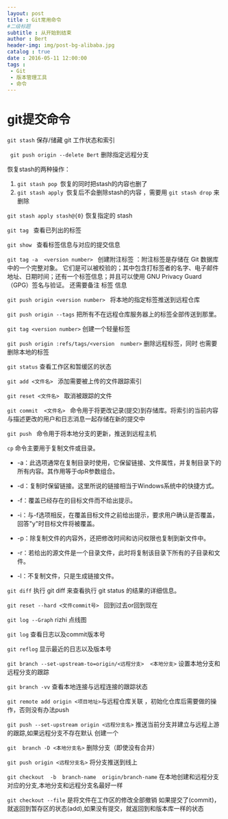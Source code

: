 ```yaml
---
layout: post
title : Git常用命令
#二级标题
subtitle : 从开始到结束
author : Bert
header-img: img/post-bg-alibaba.jpg
catalog : true
date : 2016-05-11 12:00:00
tags :
 - Git
 - 版本管理工具
 - 命令
---
```

#    git提交命令

`git stash` 保存/储藏 git 工作状态和索引

` git push origin --delete Bert` 删除指定远程分支

恢复stash的两种操作：

1. `git stash pop `恢复的同时把stash的内容也删了
2. `git stash apply `恢复后不会删除stash的内容 ，需要用 `git stash drop` 来删除

`git stash apply stash@{0}` 恢复指定的 stash

`git tag ` 查看已列出的标签

`git show `  查看标签信息与对应的提交信息

`git tag -a  <version number> `  创建附注标签 ：附注标签是存储在 Git 数据库中的一个完整对象。 它们是可以被校验的；其中包含打标签者的名字、电子邮件地址、日期时间；还有一个标签信息；并且可以使用 GNU Privacy Guard （GPG）签名与验证。  还需要备注 标签 信息

`git push origin <version number> ` 将本地的指定标签推送到远程仓库

`git push origin --tags` 把所有不在远程仓库服务器上的标签全部传送到那里。

`git tag <version number>`   创建一个轻量标签

`git push origin :refs/tags/<version  number>` 删除远程标签，同时 也需要删除本地的标签 

`git status` 查看工作区和暂缓区的状态

`git add <文件名> ` 添加需要被上传的文件跟踪索引

`git reset <文件名> ` 取消被跟踪的文件

`git commit  <文件名> ` 命令用于将更改记录(提交)到存储库。将索引的当前内容与描述更改的用户和日志消息一起存储在新的提交中

`git push `  命令用于将本地分支的更新，推送到远程主机

`cp`  命令主要用于复制文件或目录。

-   -a：此选项通常在复制目录时使用，它保留链接、文件属性，并复制目录下的所有内容。其作用等于dpR参数组合。

-    -d：复制时保留链接。这里所说的链接相当于Windows系统中的快捷方式。
-    -f：覆盖已经存在的目标文件而不给出提示。
-    -i：与-f选项相反，在覆盖目标文件之前给出提示，要求用户确认是否覆盖，回答"y"时目标文件将被覆盖。
-    -p：除复制文件的内容外，还把修改时间和访问权限也复制到新文件中。
-    -r：若给出的源文件是一个目录文件，此时将复制该目录下所有的子目录和文件。
-    -l：不复制文件，只是生成链接文件。

`git diff` 执行 git diff 来查看执行 git status 的结果的详细信息。

`git reset --hard <文件commit号> `  回到过去or回到现在

`git log --Graph`  rizhi 点线图

`git log` 查看日志以及commit版本号

`git reflog`  显示最近的日志以及版本号

`git branch --set-upstream-to=origin/<远程分支>  <本地分支>`   设置本地分支和远程分支的跟踪

`git branch -vv`  查看本地连接与远程连接的跟踪状态

 `git remote add origin <项目地址>`与远程仓库关联 ，初始化仓库后需要做的操作，否则没有办法push 

`git push --set-upstream origin <远程分支名>` 推送当前分支并建立与远程上游的跟踪,如果远程分支不存在默认 创建一个 

`git  branch -D <本地分支名>` 删除分支（即使没有合并）

`git push origin <远程分支名>` 将分支推送到线上

`git checkout  -b  branch-name  origin/branch-name`   在本地创建和远程分支对应的分支,本地分支和远程分支名最好一样

`git checkout --file` 是将文件在工作区的修改全部撤销 如果提交了(commit)，就返回到暂存区的状态(add),如果没有提交，就返回到和版本库一样的状态